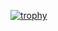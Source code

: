 [![trophy](https://github-profile-trophy.vercel.app/?username=acatzk&theme=onedark)](https://github.com/ryo-ma/github-profile-trophy)
